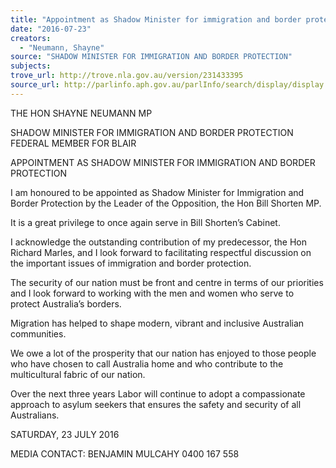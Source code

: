 ```yaml
---
title: "Appointment as Shadow Minister for immigration and border protection"
date: "2016-07-23"
creators:
  - "Neumann, Shayne"
source: "SHADOW MINISTER FOR IMMIGRATION AND BORDER PROTECTION"
subjects:
trove_url: http://trove.nla.gov.au/version/231433395
source_url: http://parlinfo.aph.gov.au/parlInfo/search/display/display.w3p;query=Id%3A%22media/pressrel/4714022%22
---
```


 

 

 THE HON SHAYNE NEUMANN MP 

 SHADOW MINISTER FOR IMMIGRATION AND BORDER PROTECTION  FEDERAL MEMBER FOR BLAIR   

 APPOINTMENT AS SHADOW MINISTER FOR IMMIGRATION AND BORDER  PROTECTION    

 I am honoured to be appointed as Shadow Minister for Immigration and Border  Protection by the Leader of the Opposition, the Hon Bill Shorten MP.   

 It is a great privilege to once again serve in Bill Shorten’s Cabinet.    

 I acknowledge the outstanding contribution of my predecessor, the Hon Richard Marles,  and I look forward to facilitating respectful discussion on the important issues of  immigration and border protection.   

 The security of our nation must be front and centre in terms of our priorities and I look  forward to working with the men and women who serve to protect Australia’s borders.   

 Migration has helped to shape modern, vibrant and inclusive Australian communities.    

 We owe a lot of the prosperity that our nation has enjoyed to those people who have  chosen to call Australia home and who contribute to the multicultural fabric of our  nation.   

 Over the next three years Labor will continue to adopt a compassionate approach to  asylum seekers that ensures the safety and security of all Australians.   

 

 SATURDAY, 23 JULY 2016    

 MEDIA CONTACT: BENJAMIN MULCAHY 0400 167 558   

 

